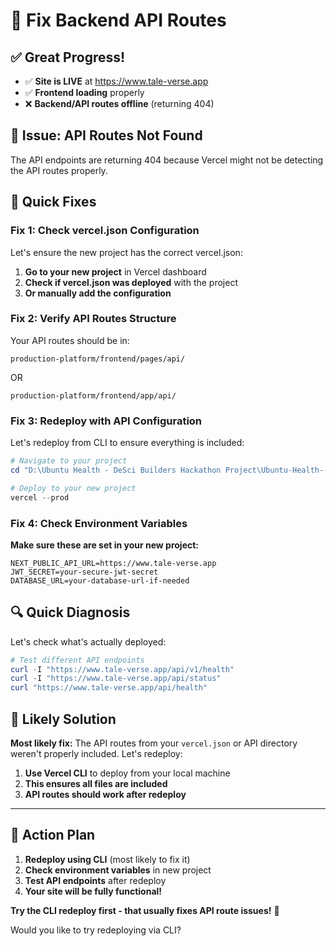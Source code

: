 # 🔴 Fix Backend API Routes

## ✅ Great Progress!
- ✅ **Site is LIVE** at https://www.tale-verse.app
- ✅ **Frontend loading** properly
- ❌ **Backend/API routes offline** (returning 404)

## 🔧 Issue: API Routes Not Found

The API endpoints are returning 404 because Vercel might not be detecting the API routes properly.

## 🎯 Quick Fixes

### Fix 1: Check vercel.json Configuration

Let's ensure the new project has the correct vercel.json:

1. **Go to your new project** in Vercel dashboard
2. **Check if vercel.json was deployed** with the project
3. **Or manually add the configuration**

### Fix 2: Verify API Routes Structure

Your API routes should be in:
```
production-platform/frontend/pages/api/
```
OR
```
production-platform/frontend/app/api/
```

### Fix 3: Redeploy with API Configuration

Let's redeploy from CLI to ensure everything is included:

```powershell
# Navigate to your project
cd "D:\Ubuntu Health - DeSci Builders Hackathon Project\Ubuntu-Health---DeSci-Builders-Hackathon-Project\production-platform\frontend"

# Deploy to your new project
vercel --prod
```

### Fix 4: Check Environment Variables

**Make sure these are set in your new project:**
```
NEXT_PUBLIC_API_URL=https://www.tale-verse.app
JWT_SECRET=your-secure-jwt-secret
DATABASE_URL=your-database-url-if-needed
```

## 🔍 Quick Diagnosis

Let's check what's actually deployed:

```powershell
# Test different API endpoints
curl -I "https://www.tale-verse.app/api/v1/health"
curl -I "https://www.tale-verse.app/api/status"
curl "https://www.tale-verse.app/api/health"
```

## 🚀 Likely Solution

**Most likely fix:** The API routes from your `vercel.json` or API directory weren't properly included. Let's redeploy:

1. **Use Vercel CLI** to deploy from your local machine
2. **This ensures all files are included**
3. **API routes should work after redeploy**

---

## 🎯 Action Plan

1. **Redeploy using CLI** (most likely to fix it)
2. **Check environment variables** in new project
3. **Test API endpoints** after redeploy
4. **Your site will be fully functional!**

**Try the CLI redeploy first - that usually fixes API route issues!** 🚀

Would you like to try redeploying via CLI?